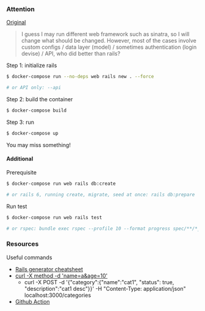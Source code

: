 ### Attention

[Original](https://docs.docker.com/compose/rails/)

> I guess I may run different web framework such as sinatra, so I will change what should be changed. However, most of the cases involve custom configs / data layer (model) / sometimes authentication (login devise) / API, who did better than rails?

Step 1: initialize rails

```bash
$ docker-compose run --no-deps web rails new . --force

# or API only: --api
```

Step 2: build the container

```bash
$ docker-compose build
```

Step 3: run

```bash
$ docker-compose up
```

You may miss something!

#### Additional

Prerequisite

```bash
$ docker-compose run web rails db:create

# or rails 6, running create, migrate, seed at once: rails db:prepare
```

Run test

```bash
$ docker-compose run web rails test

# or rspec: bundle exec rspec --profile 10 --format progress spec/**/*_test.rb
```


### Resources

Useful commands

- [Rails generator cheatsheet](https://gist.github.com/cdesch/2f8de645cad1d83aa251c0a20b0f7097)
- [curl -X method -d 'name=a&age=10'](https://linux4one.com/15-curl-command-examples-in-linux)
  - curl -X POST -d '{"category":{"name":"cat1", "status": true, "description":"cat1 desc"}}' -H "Content-Type: application/json" localhost:3000/categories
- [Github Action](https://boringrails.com/articles/building-a-rails-ci-pipeline-with-github-actions/)


